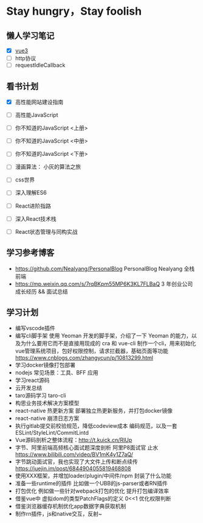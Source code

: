 # Stay hungry，Stay foolish
## 懒人学习笔记


- [x] [vue3](https://github.com/peng92055/study-hard/blob/master/vue3/blog.md) 
- [ ] http协议
- [ ] requestIdleCallback

## 看书计划

- [x] 高性能网站建设指南
- [ ] 高性能JavaScript
- [ ] 你不知道的JavaScript <上册>
- [ ] 你不知道的JavaScript <中册>
- [ ] 你不知道的JavaScript <下册>
- [ ] 漫画算法： 小灰的算法之旅
- [ ] css世界
- [ ] 深入理解ES6
- [ ] React进阶指路
- [ ] 深入React技术栈
- [ ] React状态管理与同构实战



## 学习参考博客 
- https://github.com/Nealyang/PersonalBlog  PersonalBlog Nealyang 全栈前端
- https://mp.weixin.qq.com/s/7rqBKpm55MP6K3KL7FLBaQ   3 年创业公司成长经历 && 面试总结


## 学习计划
- 编写vscode插件
- 编写cli脚手架 使用 Yeoman 开发的脚手架，介绍了一下 Yeoman 的能力，以及为什么要用它而不是直接用现成的 cra 和 vue-cli  制作一个cli，用来初始化vue管理系统项目，包好权限控制，请求拦截器，基础页面等功能  https://www.cnblogs.com/zhangycun/p/10813299.html
- 学习docker镜像打包部署
- nodejs 常见场景：工具、BFF 应用
- 学习react源码
- 云开发总结
- taro源码学习 taro-cli
- 构思业务技术解决方案模型
- react-native 热更新方案  部署独立热更新服务，并打包docker镜像
- react-native 崩溃日志方案
- 执行gitlab提交前校验规范，降低codeview成本    编码规范，以及一套 ESLint/StyleLint/CommitLintd
- Vue源码剖析之整体流程：http://t.kuick.cn/RIUp
- 字节、阿里前端高频核心面试题深度剖析 阿里P8面试官 止水 https://www.bilibili.com/video/BV1mK4y1Z7aQ/
- 字节跳动面试官，我也实现了大文件上传和断点续传 https://juejin.im/post/6844904055819468808
- 使用XXX框架，并增加loader/plugin/中间件/npm 封装了什么功能
- 准备一些runtime的插件 比如做一个UBB的js-parser或者RN插件
- 打包优化 例如做一些针对webpack打包的优化 提升打包编译效率
- 借鉴vue中 虚拟dom的类型PatchFlags的定义 0<<1 优化权限判断
- 借鉴浏览器缓存机制优化app数据字典获取机制
- 制作rn插件，js和native交互，反射~

